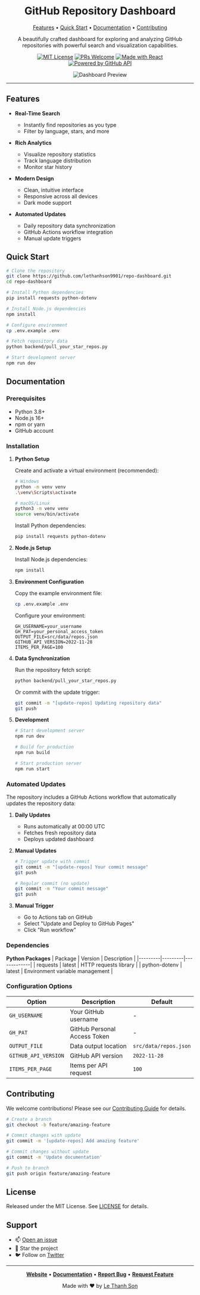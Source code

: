 <div align="center">

# GitHub Repository Dashboard

[Features](#features) • [Quick Start](#quick-start) • [Documentation](#documentation) • [Contributing](#contributing)

A beautifully crafted dashboard for exploring and analyzing GitHub repositories with powerful search and visualization capabilities.

[![MIT License](https://img.shields.io/badge/License-MIT-blue.svg)](LICENSE)
[![PRs Welcome](https://img.shields.io/badge/PRs-welcome-brightgreen.svg)](CONTRIBUTING.md)
[![Made with React](https://img.shields.io/badge/Made%20with-React-61dafb.svg)](https://reactjs.org/)
[![Powered by GitHub API](https://img.shields.io/badge/Powered%20by-GitHub%20API-333.svg)](https://docs.github.com/en/rest)

![Dashboard Preview](docs/assets/preview.png)

</div>

---

## Features

- **Real-Time Search**
  - Instantly find repositories as you type
  - Filter by language, stars, and more

- **Rich Analytics**
  - Visualize repository statistics
  - Track language distribution
  - Monitor star history

- **Modern Design**
  - Clean, intuitive interface
  - Responsive across all devices
  - Dark mode support

- **Automated Updates**
  - Daily repository data synchronization
  - GitHub Actions workflow integration
  - Manual update triggers

## Quick Start

```bash
# Clone the repository
git clone https://github.com/lethanhson9901/repo-dashboard.git
cd repo-dashboard

# Install Python dependencies
pip install requests python-dotenv

# Install Node.js dependencies
npm install

# Configure environment
cp .env.example .env

# Fetch repository data
python backend/pull_your_star_repos.py

# Start development server
npm run dev
```

## Documentation

### Prerequisites

- Python 3.8+
- Node.js 16+
- npm or yarn
- GitHub account

### Installation

1. **Python Setup**

   Create and activate a virtual environment (recommended):
   ```bash
   # Windows
   python -m venv venv
   .\venv\Scripts\activate

   # macOS/Linux
   python3 -m venv venv
   source venv/bin/activate
   ```

   Install Python dependencies:
   ```bash
   pip install requests python-dotenv
   ```

2. **Node.js Setup**

   Install Node.js dependencies:
   ```bash
   npm install
   ```

3. **Environment Configuration**

   Copy the example environment file:
   ```bash
   cp .env.example .env
   ```

   Configure your environment:
   ```env
   GH_USERNAME=your_username
   GH_PAT=your_personal_access_token
   OUTPUT_FILE=src/data/repos.json
   GITHUB_API_VERSION=2022-11-28
   ITEMS_PER_PAGE=100
   ```

4. **Data Synchronization**

   Run the repository fetch script:
   ```bash
   python backend/pull_your_star_repos.py
   ```

   Or commit with the update trigger:
   ```bash
   git commit -m "[update-repos] Updating repository data"
   git push
   ```

5. **Development**

   ```bash
   # Start development server
   npm run dev

   # Build for production
   npm run build

   # Start production server
   npm run start
   ```

### Automated Updates

The repository includes a GitHub Actions workflow that automatically updates the repository data:

1. **Daily Updates**
   - Runs automatically at 00:00 UTC
   - Fetches fresh repository data
   - Deploys updated dashboard

2. **Manual Updates**
   ```bash
   # Trigger update with commit
   git commit -m "[update-repos] Your commit message"
   git push

   # Regular commit (no update)
   git commit -m "Your commit message"
   git push
   ```

3. **Manual Trigger**
   - Go to Actions tab on GitHub
   - Select "Update and Deploy to GitHub Pages"
   - Click "Run workflow"

### Dependencies

**Python Packages**
| Package | Version | Description |
|---------|---------|-------------|
| requests | latest | HTTP requests library |
| python-dotenv | latest | Environment variable management |

### Configuration Options

| Option | Description | Default |
|--------|-------------|---------|
| `GH_USERNAME` | Your GitHub username | - |
| `GH_PAT` | GitHub Personal Access Token | - |
| `OUTPUT_FILE` | Data output location | `src/data/repos.json` |
| `GITHUB_API_VERSION` | GitHub API version | `2022-11-28` |
| `ITEMS_PER_PAGE` | Items per API request | `100` |

## Contributing

We welcome contributions! Please see our [Contributing Guide](CONTRIBUTING.md) for details.

```bash
# Create a branch
git checkout -b feature/amazing-feature

# Commit changes with update
git commit -m '[update-repos] Add amazing feature'

# Commit changes without update
git commit -m 'Update documentation'

# Push to branch
git push origin feature/amazing-feature
```

## License

Released under the MIT License. See [LICENSE](LICENSE) for details.

## Support

- 📫 [Open an issue](https://github.com/lethanhson9901/repo-dashboard/issues)
- 🌟 Star the project
- 🐦 Follow on [Twitter](https://twitter.com/lethanhson9901)

---

<div align="center">

**[Website](https://your-website.com)** • **[Documentation](docs)** • **[Report Bug](issues)** • **[Request Feature](issues)**


Made with ❤️ by [Le Thanh Son](https://github.com/lethanhson9901)

</div>